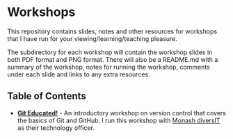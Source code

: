 # Workshops
This repository contains slides, notes and other resources for workshops that I have run for your viewing/learning/teaching pleasure.

The subdirectory for each workshop will contain the workshop slides in both PDF format and PNG format. There will also be a README.md with a summary of the workshop, notes for running the workshop, comments under each slide and links to any extra resources.

## Table of Contents

- [**Git Educated!**](git-educated) - An introductory workshop on version control that covers the basics of Git and GitHub. I run this workshop with [Monash diversIT](https://monashdiversit.com/) as their technology officer.